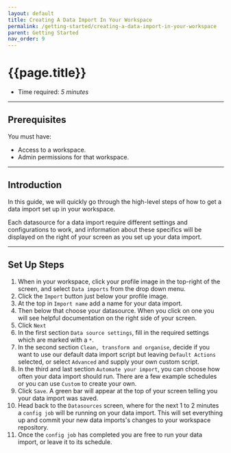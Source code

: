```yaml
---
layout: default
title: Creating A Data Import In Your Workspace
permalink: /getting-started/creating-a-data-import-in-your-workspace
parent: Getting Started
nav_order: 9
---
```


# {{page.title}}

- Time required: *5 minutes*

---

## Prerequisites

You must have:
- Access to a workspace.
- Admin permissions for that workspace.

---

## Introduction

In this guide, we will quickly go through the high-level steps of how to get a data import set up in your workspace. 

Each datasource for a data import require different settings and configurations to work, and information about these specifics will be displayed on the right of your screen as you set up your data import.

---

## Set Up Steps

1. When in your workspace, click your profile image in the top-right of the screen, and select `Data imports` from the drop down menu.
2. Click the `Import` button just below your profile image.
3. At the top in `Import name` add a name for your data import.
4. Then below that choose your datasource. When you click on one you will see helpful documentation on the right side of your screen.
5. Click `Next`
6. In the first section `Data source settings`, fill in the required settings which are marked with a `*`.
7. In the second section `Clean, transform and organise`, decide if you want to use our default data import script but leaving `Default Actions` selected, or select `Advanced` and supply your own custom script.
8. In the third and last section `Automate your import`, you can choose how often your data import should run. There are a few example schedules or you can use `Custom` to create your own.
9. Click `Save`. A green bar will appear at the top of your screen telling you your data import was saved.
10. Head back to the `Datasources` screen, where for the next 1 to 2 minutes a `config job` will be running on your data import. This will set everything up and commit your new data imports's changes to your workspace repository.
11. Once the `config job` has completed you are free to run your data import, or leave it to its schedule.
